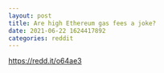 ```yaml
--- 
layout: post 
title: Are high Ethereum gas fees a joke? 
date: 2021-06-22 1624417892 
categories: reddit 
--- 
```

https://redd.it/o64ae3